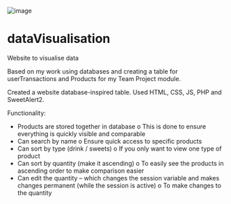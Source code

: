 ![image](https://github.com/user-attachments/assets/d78c9321-5703-4614-9d50-5c5d77b16774)
# dataVisualisation
Website to visualise data

Based on my work using databases and creating a table for userTransactions and Products for my Team Project module.

Created a website database-inspired table. Used HTML, CSS, JS, PHP and SweetAlert2.

Functionality:
-	Products are stored together in database 
o	This is done to ensure everything is quickly visible and comparable
-	Can search by name
o	Ensure quick access to specific products
-	Can sort by type (drink / sweets)
o	If you only want to view one type of product
-	Can sort by quantity (make it ascending)
o	To easily see the products in ascending order to make comparison easier
-	Can edit the quantity – which changes the session variable and makes changes permanent (while the session is active)
o	To make changes to the quantity

